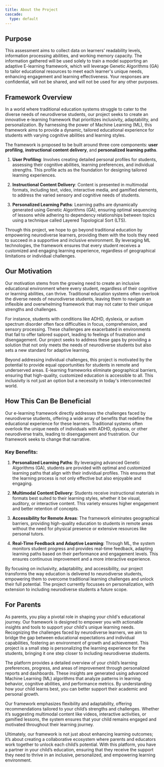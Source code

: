```yaml
---
title: About the Project
cascade:
  type: default
---
```



## Purpose

This assessment aims to collect data on learners' readability levels, information processing abilities, and working memory capacity. The information gathered will be used solely to train a model supporting an adaptive E-learning framework, which will leverage Genetic Algorithms (GA) to tailor educational resources to meet each learner's unique needs, enhancing engagement and learning effectiveness. Your responses are confidential, will not be shared, and will not be used for any other purposes.

## Framework Overview

In a world where traditional education systems struggle to cater to the diverse needs of neurodiverse students, our project seeks to create an innovative e-learning framework that prioritizes inclusivity, adaptability, and personalization. By harnessing the power of Machine Learning (ML), this framework aims to provide a dynamic, tailored educational experience for students with varying cognitive abilities and learning styles.

The framework is proposed to be built around three core components: **user profiling**, **instructional content delivery**, and **personalized learning paths**. 

1. **User Profiling**: Involves creating detailed personal profiles for students, assessing their cognitive abilities, learning preferences, and individual strengths. This profile acts as the foundation for designing tailored learning experiences.
   
2. **Instructional Content Delivery**: Content is presented in multimodal formats, including text, video, interactive media, and gamified elements, to address the varied sensory and cognitive needs of students.
   
3. **Personalized Learning Paths**: Learning paths are dynamically generated using Genetic Algorithms (GA), ensuring optimal sequencing of lessons while adhering to dependency relationships between topics using a technique called Layered Topological Sort (LTS).

Through this project, we hope to go beyond traditional education by empowering neurodiverse learners, providing them with the tools they need to succeed in a supportive and inclusive environment. By leveraging ML technologies, the framework ensures that every student receives a customized and engaging learning experience, regardless of geographical limitations or individual challenges. 

## Our Motivation

Our motivation stems from the growing need to create an inclusive educational environment where every student, regardless of their cognitive or learning abilities, can thrive. Traditional education systems often overlook the diverse needs of neurodiverse students, leaving them to navigate an inflexible and overwhelming framework that may not cater to their unique strengths and challenges.

For instance, students with conditions like ADHD, dyslexia, or autism spectrum disorder often face difficulties in focus, comprehension, and sensory processing. These challenges are exacerbated in environments that fail to offer tailored support, leading to feelings of frustration and disengagement. Our project seeks to address these gaps by providing a solution that not only meets the needs of neurodiverse students but also sets a new standard for adaptive learning.

Beyond addressing individual challenges, this project is motivated by the potential to provide equal opportunities for students in remote and underserved areas. E-learning frameworks eliminate geographical barriers, ensuring that high-quality, customized education is accessible to all. This inclusivity is not just an option but a necessity in today's interconnected world.

## How This Can Be Beneficial

Our e-learning framework directly addresses the challenges faced by neurodiverse students, offering a wide array of benefits that redefine the educational experience for these learners. Traditional systems often overlook the unique needs of individuals with ADHD, dyslexia, or other neurodiverse traits, leading to disengagement and frustration. Our framework seeks to change that narrative.

### Key Benefits:

1. **Personalized Learning Paths**: By leveraging advanced Genetic Algorithms (GA), students are provided with optimal and customized learning paths that align with their individual profiles. This ensures that the learning process is not only effective but also enjoyable and engaging.
   
2. **Multimodal Content Delivery**: Students receive instructional materials in formats best suited to their learning styles, whether it be visual, auditory, or interactive content. This variety ensures higher engagement and better retention of concepts.
   
3. **Accessibility for Remote Areas**: The framework eliminates geographical barriers, providing high-quality education to students in remote areas without the need for physical presence or extensive resources like personal tutors.
   
4. **Real-Time Feedback and Adaptive Learning**: Through ML, the system monitors student progress and provides real-time feedback, adapting learning paths based on their performance and engagement levels. This ensures continuous improvement and a more interactive experience.

By focusing on inclusivity, adaptability, and accessibility, our project transforms the way education is delivered to neurodiverse students, empowering them to overcome traditional learning challenges and unlock their full potential. The project currently focusses on personalization, with extension to including neurodiverse students a future scope.

## For Parents

As parents, you play a pivotal role in shaping your child's educational journey. Our framework is designed to empower you with actionable insights and tools to support your child's unique learning needs. Recognizing the challenges faced by neurodiverse learners, we aim to bridge the gap between educational expectations and individual capabilities, fostering an environment of growth and achievement. This project is a small step is personalizing the learning experience for the students, bringing it one step closer to including neurodiverse students.

The platform provides a detailed overview of your child’s learning preferences, progress, and areas of improvement through personalized reports and dashboards. These insights are generated using advanced Machine Learning (ML) algorithms that analyze patterns in learning behavior, cognitive abilities, and performance metrics. By understanding how your child learns best, you can better support their academic and personal growth.

Our framework emphasizes flexibility and adaptability, offering recommendations tailored to your child’s strengths and challenges. Whether it’s suggesting multimodal content like videos, interactive activities, or gamified lessons, the system ensures that your child remains engaged and motivated throughout their learning journey. 

Ultimately, our framework is not just about enhancing learning outcomes; it’s about creating a collaborative ecosystem where parents and educators work together to unlock each child’s potential. With this platform, you have a partner in your child’s education, ensuring that they receive the support they need to thrive in an inclusive, personalized, and empowering learning environment.
